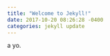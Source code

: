 ```yaml
---
title: "Welcome to Jekyll!"
date: 2017-10-20 08:26:28 -0400
categories: jekyll update
---
```


a yo.
